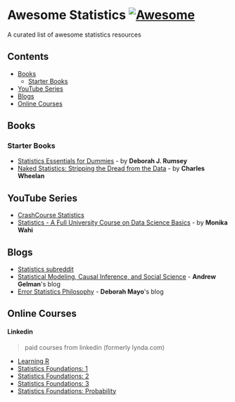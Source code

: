 # Awesome Statistics [![Awesome](https://awesome.re/badge-flat2.svg)](https://awesome.re)


A curated list of awesome statistics resources

## Contents

- [Books](#books)
  - [Starter Books](#starter-books)
- [YouTube Series](#youtube-series)
- [Blogs](#blogs)
- [Online Courses](#online-courses)

## Books

### Starter Books

- [Statistics Essentials for Dummies](https://www.wiley.com/en-ai/Statistics+Essentials+For+Dummies-p-9781119590231) - by **Deborah J. Rumsey**  
- [Naked Statistics: Stripping the Dread from the Data](https://www.amazon.com/Naked-Statistics-Stripping-Dread-Data-ebook/dp/B007Q6XLF2) - by **Charles Wheelan**


## YouTube Series

- [CrashCourse Statistics](https://www.youtube.com/playlist?list=PL8dPuuaLjXtNM_Y-bUAhblSAdWRnmBUcr)
- [Statistics - A Full University Course on Data Science Basics](https://www.youtube.com/watch?v=xxpc-HPKN28) - by **Monika Wahi**

## Blogs

- [Statistics subreddit](https://www.reddit.com/r/statistics/)
- [Statistical Modeling, Causal Inference, and Social Science](https://statmodeling.stat.columbia.edu/) - **Andrew Gelman**'s blog
- [Error Statistics Philosophy](https://errorstatistics.com/) - **Deborah Mayo**'s blog

## Online Courses

#### Linkedin

> paid courses from linkedin (formerly lynda.com)

- [Learning R](https://www.linkedin.com/learning/learning-r-2)
- [Statistics Foundations: 1](https://www.linkedin.com/learning/statistics-foundations-1)
- [Statistics Foundations: 2](https://www.linkedin.com/learning/statistics-foundations-2)
- [Statistics Foundations: 3](https://www.linkedin.com/learning/statistics-foundations-3)
- [Statistics Foundations: Probability](https://www.linkedin.com/learning/statistics-foundations-probability)


